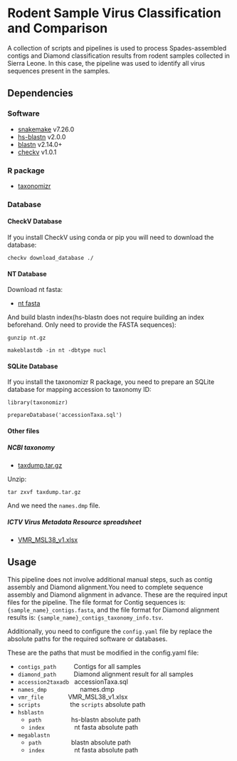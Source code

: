 # Rodent Sample Virus Classification and Comparison
A collection of scripts and pipelines is used to process Spades-assembled contigs and Diamond classification results from rodent samples collected in Sierra Leone. In this case, the pipeline was used to identify all virus sequences present in the samples.

## Dependencies
### Software
* [snakemake](https://github.com/snakemake/snakemake) v7.26.0
* [hs-blastn](https://github.com/chenying2016/queries/tree/master/hs-blastn-src) v2.0.0
* [blastn](https://ftp.ncbi.nlm.nih.gov/blast/executables/blast+/LATEST/) v2.14.0+
* [checkv](https://bitbucket.org/berkeleylab/checkv/src/master/) v1.0.1
### R package
* [taxonomizr](https://cran.r-project.org/web/packages/taxonomizr/index.html)

### Database
#### CheckV Database
If you install CheckV using conda or pip you will need to download the database:

`checkv download_database ./`

#### NT Database
Download nt fasta:
* [nt fasta](https://ftp.ncbi.nlm.nih.gov/blast/db/FASTA/nt.gz)

And build blastn index(hs-blastn does not require building an index beforehand. Only need to provide the FASTA sequences):

`gunzip nt.gz`

`makeblastdb -in nt -dbtype nucl`

#### SQLite Database
If you install the taxonomizr R package, you need to prepare an SQLite database for mapping accession to taxonomy ID:

`library(taxonomizr)`

`prepareDatabase('accessionTaxa.sql')`

#### Other files
##### NCBI taxonomy
* [taxdump.tar.gz](https://ftp.ncbi.nih.gov/pub/taxonomy/taxdump.tar.gz)

Unzip:

`tar zxvf taxdump.tar.gz`

And we need the `names.dmp` file.
##### ICTV Virus Metadata Resource spreadsheet
* [VMR_MSL38_v1.xlsx](https://ictv.global/vmr/current)

## Usage
This pipeline does not involve additional manual steps, such as contig assembly and Diamond alignment.You need to complete sequence assembly and Diamond alignment in advance. These are the required input files for the pipeline. The file format for Contig sequences is: `{sample_name}_contigs.fasta`, and the file format for Diamond alignment results is: `{sample_name}_contigs_taxonomy_info.tsv`.

Additionally, you need to configure the `config.yaml` file by replace the absolute paths for the required software or databases.

These are the paths that must be modified in the config.yaml file:
- `contigs_path`&nbsp;&nbsp;&nbsp;&nbsp;&nbsp;&nbsp;&nbsp;&nbsp;&nbsp;&nbsp;Contigs for all samples
- `diamond_path`&nbsp;&nbsp;&nbsp;&nbsp;&nbsp;&nbsp;&nbsp;&nbsp;&nbsp;&nbsp;Diamond alignment result for all samples
- `accession2taxadb`&nbsp;&nbsp;&nbsp;accessionTaxa.sql
- `names_dmp`&nbsp;&nbsp;&nbsp;&nbsp;&nbsp;&nbsp;&nbsp;&nbsp;&nbsp;&nbsp;&nbsp;&nbsp;&nbsp;&nbsp;&nbsp;&nbsp;&nbsp;&nbsp;&nbsp;names.dmp
- `vmr_file`&nbsp;&nbsp;&nbsp;&nbsp;&nbsp;&nbsp;&nbsp;&nbsp;&nbsp;&nbsp;&nbsp;&nbsp;&nbsp;&nbsp;VMR_MSL38_v1.xlsx
- `scripts`&nbsp;&nbsp;&nbsp;&nbsp;&nbsp;&nbsp;&nbsp;&nbsp;&nbsp;&nbsp;&nbsp;&nbsp;&nbsp;&nbsp;&nbsp;&nbsp;&nbsp;the `scripts` absolute path
- `hsblastn`
  - `path`&nbsp;&nbsp;&nbsp;&nbsp;&nbsp;&nbsp;&nbsp;&nbsp;&nbsp;&nbsp;&nbsp;&nbsp;&nbsp;&nbsp;&nbsp;&nbsp;&nbsp;hs-blastn absolute path
  - `index`&nbsp;&nbsp;&nbsp;&nbsp;&nbsp;&nbsp;&nbsp;&nbsp;&nbsp;&nbsp;&nbsp;&nbsp;&nbsp;&nbsp;&nbsp;&nbsp;&nbsp;nt fasta absolute path
- `megablastn`
  - `path`&nbsp;&nbsp;&nbsp;&nbsp;&nbsp;&nbsp;&nbsp;&nbsp;&nbsp;&nbsp;&nbsp;&nbsp;&nbsp;&nbsp;&nbsp;&nbsp;&nbsp;blastn absolute path
  - `index`&nbsp;&nbsp;&nbsp;&nbsp;&nbsp;&nbsp;&nbsp;&nbsp;&nbsp;&nbsp;&nbsp;&nbsp;&nbsp;&nbsp;&nbsp;&nbsp;&nbsp;nt fasta absolute path





